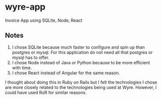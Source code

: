 # wyre-app
Invoice App using SQLite, Node, React

## Notes
1. I chose SQLite because much faster to configure and spin up than postgres or mysql. For this application do not need all that postgres or mysql has to offer.
2. I chose Node instead of Java or Python because to be more efficient with time.
3. I chose React instead of Angular for the same reason.

I thought about doing this in Ruby on Rails but I felt the technologies I chose are more closely related to the technologies being used at Wyre. However, I could have used RoR for similar reasons.
